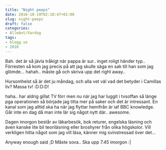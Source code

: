```yaml
---
title: "Night peepz"
date: 2010-10-19T02:18:47+01:00
slug: night-peepz
draft: false
categories:
- Allmänt/Vardag
tags:
- blogg.se
- 2010
---
```

Bah. det är så jävla tråkigt när pappa är sur.. inget roligt händer typ.. Förresten så kom jag precis på att jag skulle säga en sak till han som jag glömde... hahah.. måste gå och skriva upp det right away..  
  
Hursomhelst så är det ju måndag, och alla vet väl vad det betyder i Camillas liv? Massa tv! :D:D:D!  
  
haha.. har aldrig gillat TV förr men nu när jag har luggit i tvsoffan så länge pga operationen så började jag titta mer på saker och det är intressant. En kanal som jag alltid ska ha när jag flyttar hemifrån är iaf BBC knowledge. Går inte en dag då man inte lär sig något nytt där.. awesome.  
  
Dagen imorgon består av läkarbesök, bok returer, engelska läsning och även kanske lite bil teoriläsning eller broshyrer från olika högskolor. Vill verkligen hitta något som jag vill läsa, känner mig svinstressad över det...  
  
  
Anyway enough said ;D Måste sova.. Ska upp 7.45 imorgon :|